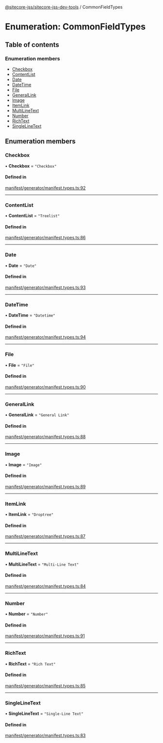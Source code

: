 [@sitecore-jss/sitecore-jss-dev-tools](../README.md) / CommonFieldTypes

# Enumeration: CommonFieldTypes

## Table of contents

### Enumeration members

- [Checkbox](CommonFieldTypes.md#checkbox)
- [ContentList](CommonFieldTypes.md#contentlist)
- [Date](CommonFieldTypes.md#date)
- [DateTime](CommonFieldTypes.md#datetime)
- [File](CommonFieldTypes.md#file)
- [GeneralLink](CommonFieldTypes.md#generallink)
- [Image](CommonFieldTypes.md#image)
- [ItemLink](CommonFieldTypes.md#itemlink)
- [MultiLineText](CommonFieldTypes.md#multilinetext)
- [Number](CommonFieldTypes.md#number)
- [RichText](CommonFieldTypes.md#richtext)
- [SingleLineText](CommonFieldTypes.md#singlelinetext)

## Enumeration members

### Checkbox

• **Checkbox** = `"Checkbox"`

#### Defined in

[manifest/generator/manifest.types.ts:92](https://github.com/Sitecore/jss/blob/84407752e/packages/sitecore-jss-dev-tools/src/manifest/generator/manifest.types.ts#L92)

___

### ContentList

• **ContentList** = `"Treelist"`

#### Defined in

[manifest/generator/manifest.types.ts:86](https://github.com/Sitecore/jss/blob/84407752e/packages/sitecore-jss-dev-tools/src/manifest/generator/manifest.types.ts#L86)

___

### Date

• **Date** = `"Date"`

#### Defined in

[manifest/generator/manifest.types.ts:93](https://github.com/Sitecore/jss/blob/84407752e/packages/sitecore-jss-dev-tools/src/manifest/generator/manifest.types.ts#L93)

___

### DateTime

• **DateTime** = `"Datetime"`

#### Defined in

[manifest/generator/manifest.types.ts:94](https://github.com/Sitecore/jss/blob/84407752e/packages/sitecore-jss-dev-tools/src/manifest/generator/manifest.types.ts#L94)

___

### File

• **File** = `"File"`

#### Defined in

[manifest/generator/manifest.types.ts:90](https://github.com/Sitecore/jss/blob/84407752e/packages/sitecore-jss-dev-tools/src/manifest/generator/manifest.types.ts#L90)

___

### GeneralLink

• **GeneralLink** = `"General Link"`

#### Defined in

[manifest/generator/manifest.types.ts:88](https://github.com/Sitecore/jss/blob/84407752e/packages/sitecore-jss-dev-tools/src/manifest/generator/manifest.types.ts#L88)

___

### Image

• **Image** = `"Image"`

#### Defined in

[manifest/generator/manifest.types.ts:89](https://github.com/Sitecore/jss/blob/84407752e/packages/sitecore-jss-dev-tools/src/manifest/generator/manifest.types.ts#L89)

___

### ItemLink

• **ItemLink** = `"Droptree"`

#### Defined in

[manifest/generator/manifest.types.ts:87](https://github.com/Sitecore/jss/blob/84407752e/packages/sitecore-jss-dev-tools/src/manifest/generator/manifest.types.ts#L87)

___

### MultiLineText

• **MultiLineText** = `"Multi-Line Text"`

#### Defined in

[manifest/generator/manifest.types.ts:84](https://github.com/Sitecore/jss/blob/84407752e/packages/sitecore-jss-dev-tools/src/manifest/generator/manifest.types.ts#L84)

___

### Number

• **Number** = `"Number"`

#### Defined in

[manifest/generator/manifest.types.ts:91](https://github.com/Sitecore/jss/blob/84407752e/packages/sitecore-jss-dev-tools/src/manifest/generator/manifest.types.ts#L91)

___

### RichText

• **RichText** = `"Rich Text"`

#### Defined in

[manifest/generator/manifest.types.ts:85](https://github.com/Sitecore/jss/blob/84407752e/packages/sitecore-jss-dev-tools/src/manifest/generator/manifest.types.ts#L85)

___

### SingleLineText

• **SingleLineText** = `"Single-Line Text"`

#### Defined in

[manifest/generator/manifest.types.ts:83](https://github.com/Sitecore/jss/blob/84407752e/packages/sitecore-jss-dev-tools/src/manifest/generator/manifest.types.ts#L83)
